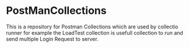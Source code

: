 # PostManCollections

This is a repository for Postman Collections which are used by collectio runner
for example the LoadTest collection is usefull collection to run and send multiple Login Request to server.
